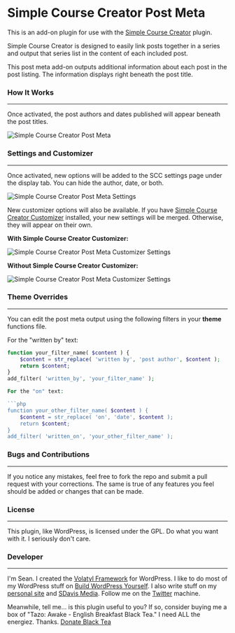 Simple Course Creator Post Meta
=====================

This is an add-on plugin for use with the [Simple Course Creator](https://github.com/sdavis2702/simple-course-creator) plugin.

Simple Course Creator is designed to easily link posts together in a series and output that series list in the content of each included post.

This post meta add-on outputs additional information about each post in the post listing. The information displays right beneath the post title.

### How It Works
---

Once activated, the post authors and dates published will appear beneath the post titles.

![Simple Course Creator Post Meta](http://buildwpyourself.com/wp-content/uploads/edd/2014/03/sccpm-output.png)

### Settings and Customizer
---

Once activated, new options will be added to the SCC settings page under the display tab. You can hide the author, date, or both.

![Simple Course Creator Post Meta Settings](http://buildwpyourself.com/wp-content/uploads/edd/2014/03/sccpm-settings.png)

New customizer options will also be available. If you have [Simple Course Creator Customizer](http://buildwpyourself.com/downloads/scc-customizer/) installed, your new settings will be merged. Otherwise, they will appear on their own.

**With Simple Course Creator Customizer:**

![Simple Course Creator Post Meta Customizer Settings](http://buildwpyourself.com/wp-content/uploads/edd/2014/03/sccpm-sccc.png)

**Without Simple Course Creator Customizer:**

![Simple Course Creator Post Meta Customizer Settings](http://buildwpyourself.com/wp-content/uploads/edd/2014/03/sccpm-customizer.png)

### Theme Overrides
---

You can edit the post meta output using the following filters in your **theme** functions file.

For the "written by" text:

```php
function your_filter_name( $content ) {
	$content = str_replace( 'written by', 'post author', $content );
	return $content;
}
add_filter( 'written_by', 'your_filter_name' );

For the "on" text:

```php
function your_other_filter_name( $content ) {
	$content = str_replace( 'on', 'date', $content );
	return $content;
}
add_filter( 'written_on', 'your_other_filter_name' );
```

### Bugs and Contributions
---

If you notice any mistakes, feel free to fork the repo and submit a pull request with your corrections. The same is true of any features you feel should be added or changes that can be made. 

### License
---

This plugin, like WordPress, is licensed under the GPL. Do what you want with it. I seriously don't care. 

### Developer
---

I'm Sean. I created the [Volatyl Framework](http://volatylthemes.com) for WordPress. I like to do most of my WordPress stuff on [Build WordPress Yourself](http://buildwpyourself.com/). I also write stuff on my [personal site](http://seandavis.co) and [SDavis Media](http://sdavismedia.com). Follow me on the [Twitter](http://sdvs.me/twitter) machine.

Meanwhile, tell me... is this plugin useful to you? If so, consider buying me a box of "Tazo: Awake - English Breakfast Black Tea." I need ALL the energiez. Thanks. [Donate Black Tea](https://www.paypal.com/cgi-bin/webscr?cmd=_s-xclick&hosted_button_id=52HQDSEUA542S)
